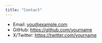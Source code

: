 ```yaml
---
title: "Contact"
---
```


- Email: you@example.com  
- GitHub: https://github.com/yourname  
- X/Twitter: https://twitter.com/yourname
